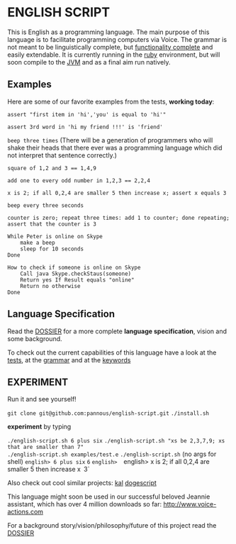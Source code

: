 # ENGLISH SCRIPT

This is English as a programming language.
The main purpose of this language is to facilitate programming computers via Voice.
The grammar is not meant to be linguistically complete, but [functionality complete](https://en.wikipedia.org/wiki/Functional_completeness) and easily extendable. It is currently running in the [ruby](https://www.ruby-lang.org/en/) environment, but will soon compile to the [JVM](https://en.wikipedia.org/wiki/Java_Virtual_Machine) and as a final aim run natively.

Examples
--------
Here are some of our favorite examples from the tests, **working today**:                      


`assert "first item in 'hi','you' is equal to 'hi'"`

`assert 3rd word in 'hi my friend !!!' is 'friend'`

`beep three times`
(There will be a generation of programmers who will shake their heads that there ever was a programming language which did not interpret that sentence correctly.)

`square of 1,2 and 3 == 1,4,9`

`add one to every odd number in 1,2,3 == 2,2,4`

`x is 2; if all 0,2,4 are smaller 5 then increase x; assert x equals 3 `

`beep every three seconds`

`counter is zero; repeat three times: add 1 to counter; done repeating; assert that the counter is 3`


```
While Peter is online on Skype
	make a beep
	sleep for 10 seconds
Done
```

```
How to check if someone is online on Skype
	Call java Skype.checkStaus(someone)
	Return yes If Result equals "online"
	Return no otherwise
Done
```

Language Specification
----------------------
Read the [DOSSIER](https://github.com/pannous/natural-english-script/tree/master/DOSSIER.md) for a more complete **language specification**, vision and some background.

To check out the current capabilities of this language have a look at the [tests](https://github.com/pannous/natural-english-script/tree/master/test/unit), at the [grammar](https://github.com/pannous/natural-english-script/blob/master/lib/english-script/english-parser.rb) and at the
[keywords](https://github.com/pannous/natural-english-script/blob/master/lib/english-script/english-tokens.rb)

EXPERIMENT
----------
Run it and see yourself!

`git clone git@github.com:pannous/english-script.git`
`./install.sh`	
	
**experiment** by typing  

`./english-script.sh 6 plus six`
`./english-script.sh "xs be 2,3,7,9; xs that are smaller than 7"`  
`./english-script.sh examples/test.e`
`./english-script.sh` (no args for shell)
`english> 6 plus six`
`6`
`english> 
`english> x is 2; if all 0,2,4 are smaller 5 then increase x`
`3`

Also check out cool similar projects:
[kal](https://github.com/rzimmerman/kal)
[dogescript](https://github.com/remixz/dogescript)

This language might soon be used in our successful beloved Jeannie assistant, which has over 4 million downloads so far:
http://www.voice-actions.com

For a background story/vision/philosophy/future of this project read the [DOSSIER](https://github.com/pannous/natural-english-script/tree/master/DOSSIER.md)

